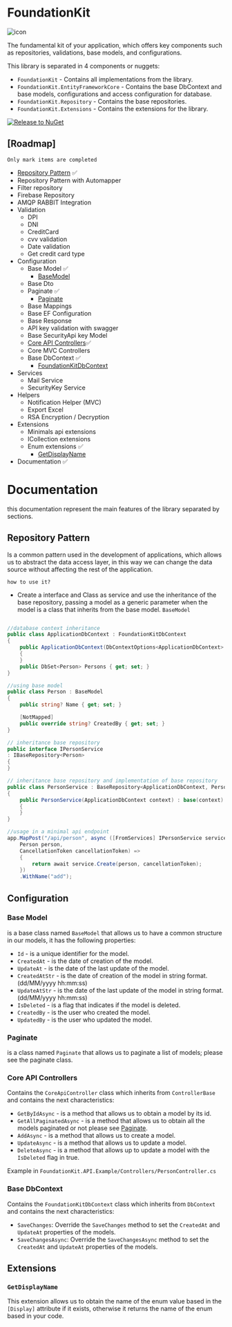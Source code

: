 # FoundationKit

![icon](https://github.com/Orbis25/FoundationKit/assets/38229144/5a4060d0-55f7-4145-995b-7b5b3e90521e)

The fundamental kit of your application, which offers key components such as repositories, validations, base models, and configurations.

This library is separated in 4 components or nuggets:

- `FoundationKit` - Contains all implementations from the library.
- `FoundationKit.EntityFrameworkCore` - Contains the base DbContext and base models, configurations and access configuration for database.
- `FoundationKit.Repository` - Contains the base repositories.
- `FoundationKit.Extensions` - Contains the extensions for the library.

[![Release to NuGet](https://github.com/Orbis25/FoundationKit/actions/workflows/release.yml/badge.svg)](https://github.com/Orbis25/FoundationKit/actions/workflows/release.yml)

## [Roadmap]

`Only mark items are completed`

- [Repository Pattern](#repository-pattern) ✅
- Repository Pattern with Automapper
- Filter repository
- Firebase Repository
- AMQP RABBIT Integration
- Validation
  - DPI
  - DNI
  - CreditCard
  - cvv validation
  - Date validation
  - Get credit card type
- Configuration
  - Base Model ✅
    - [BaseModel](#base-model)
  - Base Dto
  - Paginate ✅
    - [Paginate](#paginate)
  - Base Mappings
  - Base EF Configuration
  - Base Response
  - API key validation with swagger
  - Base SecurityApi key Model
  - [Core API Controllers](#core-api-controllers)✅
  - Core MVC Controllers
  - Base DbContext ✅
    - [FoundationKitDbContext](#base-dbcontext)
- Services
  - Mail Service
  - SecurityKey Service
- Helpers
  - Notification Helper (MVC)
  - Export Excel
  - RSA Encryption / Decryption
- Extensions
  - Minimals api extensions
  - ICollection extensions
  - Enum extensions ✅
    - [GetDisplayName](#getdisplayname)
- Documentation ✅

# Documentation

this documentation represent the main features of the library separated by sections.

## Repository Pattern

Is a common pattern used in the development of applications, which allows us to abstract the data access layer, in this way we can change the data source without affecting the rest of the application.

`how to use it?`

- Create a interface and Class as service and use the inheritance of the base repository, passing a model as a generic parameter when the model is a class that inherits from the base model. `BaseModel`

```csharp

//database context inheritance
public class ApplicationDbContext : FoundationKitDbContext
{
    public ApplicationDbContext(DbContextOptions<ApplicationDbContext> options) : base(options)
    {
    }
    public DbSet<Person> Persons { get; set; }
}

//using base model
public class Person : BaseModel
{
    public string? Name { get; set; }

    [NotMapped]
    public override string? CreatedBy { get; set; }
}

// inheritance base repository
public interface IPersonService
: IBaseRepository<Person>
{
}

// inheritance base repository and implementation of base repository
public class PersonService : BaseRepository<ApplicationDbContext, Person>, IPersonService
{
    public PersonService(ApplicationDbContext context) : base(context)
    {
    }
}

//usage in a minimal api endpoint
app.MapPost("/api/person", async ([FromServices] IPersonService service,
    Person person,
    CancellationToken cancellationToken) =>
    {
        return await service.Create(person, cancellationToken);
    })
    .WithName("add");

```

## Configuration

### Base Model

is a base class named `BaseModel` that allows us to have a common structure in our models, it has the following properties:

- `Id` - is a unique identifier for the model.
- `CreatedAt` - is the date of creation of the model.
- `UpdateAt` - is the date of the last update of the model.
- `CreatedAtStr` - is the date of creation of the model in string format. (dd/MM/yyyy hh:mm:ss)
- `UpdateAtStr` - is the date of the last update of the model in string format. (dd/MM/yyyy hh:mm:ss)
- `IsDeleted` - is a flag that indicates if the model is deleted.
- `CreatedBy` - is the user who created the model.
- `UpdatedBy` - is the user who updated the model.

### Paginate

is a class named `Paginate` that allows us to paginate a list of models; please see the paginate class.

### Core API Controllers

Contains the `CoreApiController` class which inherits from `ControllerBase` and contains the next characteristics:

- `GetByIdAsync` - is a method that allows us to obtain a model by its id.
- `GetAllPaginatedAsync` - is a method that allows us to obtain all the models paginated or not please see [Paginate](#paginate).
- `AddAsync` - is a method that allows us to create a model.
- `UpdateAsync` - is a method that allows us to update a model.
- `DeleteAsync` - is a method that allows up to update a model with the `IsDeleted` flag in true.

Example in `FoundationKit.API.Example/Controllers/PersonController.cs`

### Base DbContext

Contains the `FoundationKitDbContext` class which inherits from `DbContext` and contains the next characteristics:

- `SaveChanges`: Override the `SaveChanges` method to set the `CreatedAt` and `UpdateAt` properties of the models.
- `SaveChangesAsync`: Override the `SaveChangesAsync` method to set the `CreatedAt` and `UpdateAt` properties of the models.

## Extensions

### `GetDisplayName`

This extension allows us to obtain the name of the enum value based in the `[Display]` attribute if it exists, otherwise it returns the name of the enum based in your code.

